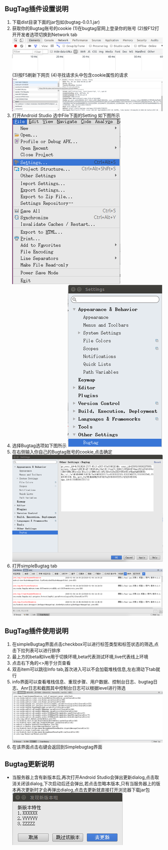 ## BugTag插件设置说明
   1. 下载dist目录下面的jar包如(bugtag-0.0.1.jar)
   2. 获取你的Bugtag账号的cookie
   	  (1)在bugtag官网上登录你的账号
      (2)按F12打开开发者选项切换到Network tab
      ![Network tab](mdres/networkimg.png)
      (3)按F5刷新下网页
      (4)寻找请求头中包含cookie属性的请求
      ![cookie](mdres/cookieimg.png)
   3. 打开Android Studio 选中File下面的Setting 如下图所示
   ![进入设置](mdres/gtsetting.png)
   4. 选择Bugtag选项如下图所示
   ![进入设置](mdres/bugtagsetting.png)
   5. 在右侧输入你自己的Bugtag账号的cookie,点击确定
   ![设置界面](mdres/settingimg.png)
   6. 打开simpleBugtag tab
   ![simpleBugtag](mdres/simpleBugtag.png)

## BugTag插件使用说明
   1. 在simpleBugtag界面点击checkbox可以进行标签类型和标签状态的筛选,点击下拉列表可以进行排序
   2. 最上方的beta和live用于切换环境,beta代表测试环境,live代表线上环境
   3. 点击右下角的<>用于分页查看
   4. 双击item可以跳往Info tab,首次进入可以不会加载堆栈信息,左右滑动下tab就行
   5. info界面可以查看堆栈信息、重现步骤、用户数据、控制台日志、bugtag日志、Anr日志和截图其中控制台日志可以根据level进行筛选
   ![info界面](mdres/infoimg.png)
   6. 在该界面点击右键会返回到Simplebugtag界面
  
## Bugtag更新说明
* 当服务器上含有新版本后,再次打开Android Studio会弹出更新dialog,点击取消关闭该dialog,下次启动后还会弹出,若点击忽略本版本,只有当服务器上的版本再次更新时才会再弹出dialog,点击去更新就直接打开浏览器下载jar包
   ![info界面](mdres/dialogimg.png)

